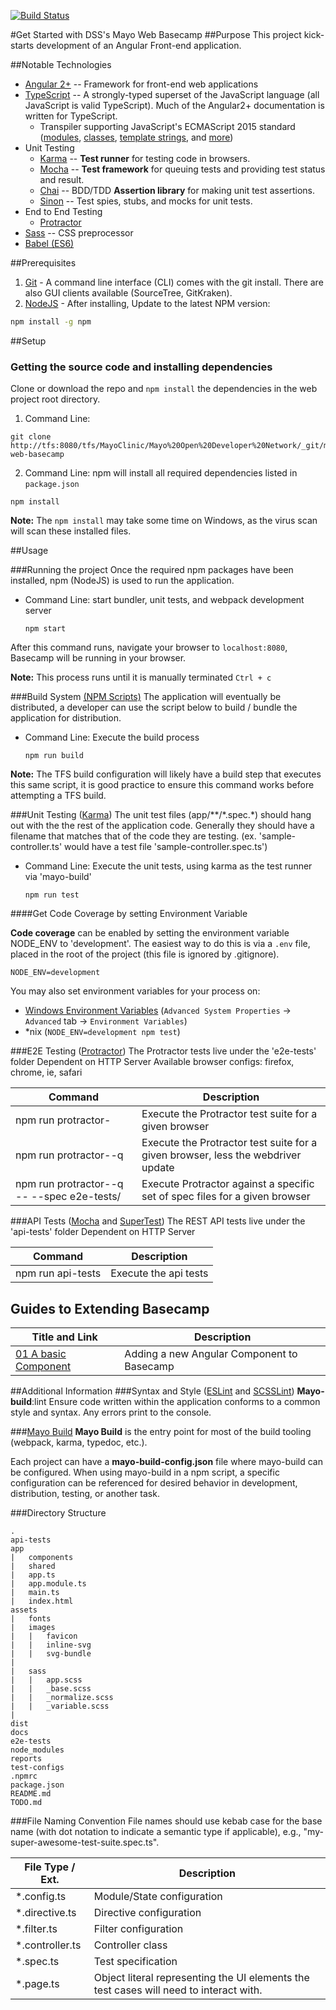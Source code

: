 [![Build Status](http://tfs:8080/tfs/MayoClinic/_apis/public/build/definitions/2f49d3e6-4c50-4efe-9a92-a45130cc4a0a/545/badge)](http://tfs/tfs/MayoClinic/Mayo%20Open%20Developer%20Network/_git/mayo-web-basecamp?path=%2F&version=GBdevelop&_a=contents)

#Get Started with DSS's Mayo Web Basecamp 
##Purpose
This project kick-starts development of an Angular Front-end application.

##Notable Technologies
- [Angular 2+](https://angular.io/) -- Framework for front-end web applications
- [TypeScript](https://www.typescriptlang.org/) -- A strongly-typed superset of the JavaScript language (all JavaScript is valid TypeScript). Much of the Angular2+ documentation is written for TypeScript.
  - Transpiler supporting JavaScript's ECMAScript 2015 standard ([modules](https://babeljs.io/docs/learn-es2015/#modules), [classes](https://babeljs.io/docs/learn-es2015/#classes), [template strings](https://babeljs.io/docs/learn-es2015/#template-strings), and [more](https://babeljs.io/docs/learn-es2015/))
- Unit Testing
  - [Karma](https://karma-runner.github.io/0.13/index.html) -- __Test runner__ for testing code in browsers.
  - [Mocha](https://mochajs.org) -- __Test framework__ for queuing tests and providing test status and result.
  - [Chai](http://chaijs.com/) -- BDD/TDD __Assertion library__ for making unit test assertions.
  - [Sinon](http://sinonjs.org/) -- Test spies, stubs, and mocks for unit tests.
- End to End Testing
  - [Protractor](http://www.protractortest.org/#/)
- [Sass](http://sass-lang.com/) -- CSS preprocessor
- [Babel (ES6)](https://babeljs.io/) 

##Prerequisites
1. [Git](https://git-scm.com/downloads) - A command line interface (CLI) comes with the git install.  There are also GUI clients available (SourceTree, GitKraken).
2. [NodeJS](https://nodejs.org/en/) - After installing, Update to the latest NPM version:
  ```bash
  npm install -g npm
  ```

##Setup

### Getting the source code and installing dependencies
Clone or download the repo and `npm install` the dependencies in the web project root directory.
1. Command Line:
  ```
  git clone http://tfs:8080/tfs/MayoClinic/Mayo%20Open%20Developer%20Network/_git/mayo-web-basecamp 
  ```

2. Command Line: npm will install all required dependencies listed in `package.json`
  ```
  npm install
  ```

__Note:__ The `npm install` may take some time on Windows, as the virus scan will scan these installed files.

##Usage

###Running the project
Once the required npm packages have been installed, npm (NodeJS) is used to run the application.
- Command Line: start bundler, unit tests, and webpack development server
  ```
  npm start 
  ```

After this command runs, navigate your browser to `localhost:8080`, Basecamp will be running in your browser.

__Note:__ This process runs until it is manually terminated `Ctrl + c` 

###Build System [(NPM Scripts)](https://docs.npmjs.com/misc/scripts)
The application will eventually be distributed, a developer can use the script below to build / bundle the application for distribution.
- Command Line: Execute the build process
  ```
  npm run build
  ```

__Note:__ The TFS build configuration will likely have a build step that executes this same script, it is good practice to ensure this command works before attempting a TFS build.

###Unit Testing ([Karma](https://karma-runner.github.io/0.13/index.html))
The unit test files (app/\*\*/\*.spec.*) should hang out with the the rest of the application code. Generally they should have a filename that matches that of the code they are testing. (ex. 'sample-controller.ts' would have a test file 'sample-controller.spec.ts')
- Command Line: Execute the unit tests, using karma as the test runner via 'mayo-build'
  ```
  npm run test
  ```

####Get Code Coverage by setting Environment Variable

__Code coverage__ can be enabled by setting the environment variable NODE_ENV to 'development'. The easiest way to do this is via a `.env` file, placed in the root of the project (this file is ignored by .gitignore).
```
NODE_ENV=development
```

You may also set environment variables for your process on:
  - [Windows Environment Variables](<https://msdn.microsoft.com/en-us/library/windows/desktop/ms682653%28v=vs.85%29.aspx>) (`Advanced System Properties` -> `Advanced` tab -> `Environment Variables`)
  - *nix (`NODE_ENV=development npm test`)


###E2E Testing ([Protractor](http://www.protractortest.org/#/))
The Protractor tests live under the 'e2e-tests' folder
Dependent on HTTP Server
Available browser configs: firefox, chrome, ie, safari

|  Command  |  Description  |
|  -------  |  -----------  |
|  npm run protractor-<browser>  |  Execute the Protractor test suite for a given browser  |
|  npm run protractor-<browser>-q  |  Execute the Protractor test suite for a given browser, less the webdriver update  |
|  npm run protractor-<browser>-q -- --spec e2e-tests/<path to specs>  |  Execute Protractor against a specific set of spec files for a given browser  |


###API Tests ([Mocha](https://mochajs.org/) and [SuperTest](https://github.com/visionmedia/supertest))
The REST API tests live under the 'api-tests' folder
Dependent on HTTP Server

|  Command  |  Description  |
|  ---  |  ---  |
|  npm run api-tests  |  Execute the api tests  |

## Guides to Extending Basecamp
| Title and Link | Description |
| ---   | ---- | 
| [01 A basic Component](./guide/01-extend-with-basic-component.md)| Adding a new Angular Component to Basecamp | 

##Additional Information
###Syntax and Style ([ESLint](http://eslint.org/) and [SCSSLint](https://github.com/brigade/scss-lint))
__Mayo-build__:lint Ensure code written within the application conforms to a common style and syntax.  Any errors print to the console.

###[Mayo Build](http://tfs/tfs/MayoClinic/Mayo%20Open%20Developer%20Network/Innovation%20Sandbox/_git/mayo-build)
__Mayo Build__ is the entry point for most of the build tooling (webpack, karma, typedoc, etc.).

Each project can have a __mayo-build-config.json__ file where mayo-build can be configured.  When using mayo-build in a npm script, a specific configuration can be referenced for desired behavior in development, distribution, testing, or another task.


###Directory Structure
```
.
api-tests
app
|   components
|   shared
|   app.ts
|   app.module.ts
|   main.ts
|   index.html
assets
|   fonts
|   images
|   |   favicon
|   |   inline-svg
|   |   svg-bundle
|   
|   sass
|   |   app.scss
|   |   _base.scss
|   |   _normalize.scss
|   |   _variable.scss
|
dist
docs
e2e-tests
node_modules
reports
test-configs
.npmrc
package.json
README.md
TODO.md
```


###File Naming Convention
File names should use kebab case for the base name (with dot notation to indicate a semantic type if applicable), e.g., "my-super-awesome-test-suite.spec.ts".

|  File Type / Ext.  |  Description  |
|  ---  |  ---  |
|  *.config.ts  |  Module/State configuration  |
|  *.directive.ts  |  Directive configuration  |
|  *.filter.ts  | Filter configuration
|  *.controller.ts  |  Controller class  |
|  *.spec.ts  |  Test specification  |
|  *.page.ts  |  Object literal representing the UI elements the test cases will need to interact with.  |


